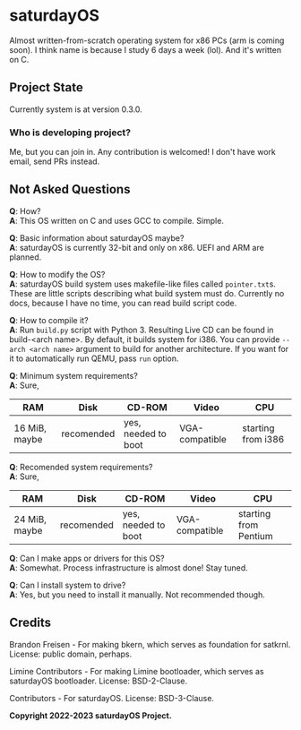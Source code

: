 # saturdayOS
Almost written-from-scratch operating system for x86 PCs (arm is coming soon). 
I think name is because I study 6 days a week (lol). And it's written on C.

## Project State
Currently system is at version 0.3.0. 

### Who is developing project?
Me, but you can join in. Any contribution is welcomed! I don't have work email, send PRs
instead.

## Not Asked Questions
**Q**: How?<br/>
**A**: This OS written on C and uses GCC to compile. Simple.

**Q**: Basic information about saturdayOS maybe?<br/>
**A**: saturdayOS is currently 32-bit and only on x86. UEFI and ARM are planned.

**Q**: How to modify the OS?<br/>
**A**: saturdayOS build system uses makefile-like files called `pointer.txt`s. These are 
little scripts describing what build system must do. Currently no docs, because I have no 
time, you can read build script code.

**Q**: How to compile it?<br/>
**A**: Run `build.py` script with Python 3. Resulting Live CD can be found in build-\<arch name\>. 
By default, it builds system for i386. You can provide `--arch <arch name>` argument to build for 
another architecture. If you want for it to automatically run QEMU, pass `run` option.


**Q**: Minimum system requirements?<br/>
**A**: Sure,

| RAM           | Disk       | CD-ROM              | Video           | CPU                |
|---------------|------------|---------------------|-----------------|--------------------|
| 16 MiB, maybe | recomended | yes, needed to boot | VGA-compatible  | starting from i386 |


**Q**: Recomended system requirements?<br/>
**A**: Sure,

| RAM           | Disk       | CD-ROM              | Video           | CPU                   |
|---------------|------------|---------------------|-----------------|-----------------------|
| 24 MiB, maybe | recomended | yes, needed to boot | VGA-compatible  | starting from Pentium |


**Q**: Can I make apps or drivers for this OS?<br/>
**A**: Somewhat. Process infrastructure is almost done! Stay tuned.


**Q**: Can I install system to drive?<br/>
**A**: Yes, but you need to install it manually. Not recommended though.

## Credits

Brandon Freisen - For making bkern, which serves as foundation for satkrnl. License: public domain, perhaps.

Limine Contributors - For making Limine bootloader, which serves as saturdayOS bootloader. License: BSD-2-Clause.

Contributors - For saturdayOS. License: BSD-3-Clause.

<b>Copyright 2022-2023 saturdayOS Project.</b>
